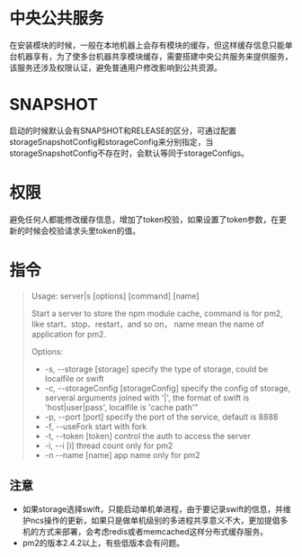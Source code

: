 # 中央公共服务
在安装模块的时候，一般在本地机器上会存有模块的缓存，但这样缓存信息只能单台机器享有，为了使多台机器共享模块缓存，需要搭建中央公共服务来提供服务，该服务还涉及权限认证，避免普通用户修改影响到公共资源。

# SNAPSHOT
启动的时候默认会有SNAPSHOT和RELEASE的区分，可通过配置storageSnapshotConfig和storageConfig来分别指定，当storageSnapshotConfig不存在时，会默认等同于storageConfigs。

# 权限
避免任何人都能修改缓存信息，增加了token校验，如果设置了token参数，在更新的时候会校验请求头里token的值。

# 指令
> Usage: server|s [options] [command] [name]
>
>  Start a server to store the npm module cache, command is for pm2, like start、stop、restart，and so on， name mean the name of application for pm2.
>
>  Options:
>
>-    -s, --storage [storage]              specify the type of storage, could be localfile or swift
>-    -c, --storageConfig [storageConfig]  specify the config of storage, serveral arguments joined with '|', the format of swift is 'host|user|pass', localfile is 'cache path'"
>-    -p, --port [port]                    specify the port of the service, default is 8888
>-    -f, --useFork                        start with fork
>-    -t, --token [token]                  control the auth to access the server
>-    -i, --i [i]                          thread count only for pm2
>-    -n --name [name]                     app name only for pm2

## 注意
- 如果storage选择swift，只能启动单机单进程，由于要记录swift的信息，并维护ncs操作的更新，如果只是做单机级别的多进程共享意义不大，更加提倡多机的方式来部署，会考虑redis或者memcached这样分布式缓存服务。
- pm2的版本2.4.2以上，有些低版本会有问题。
